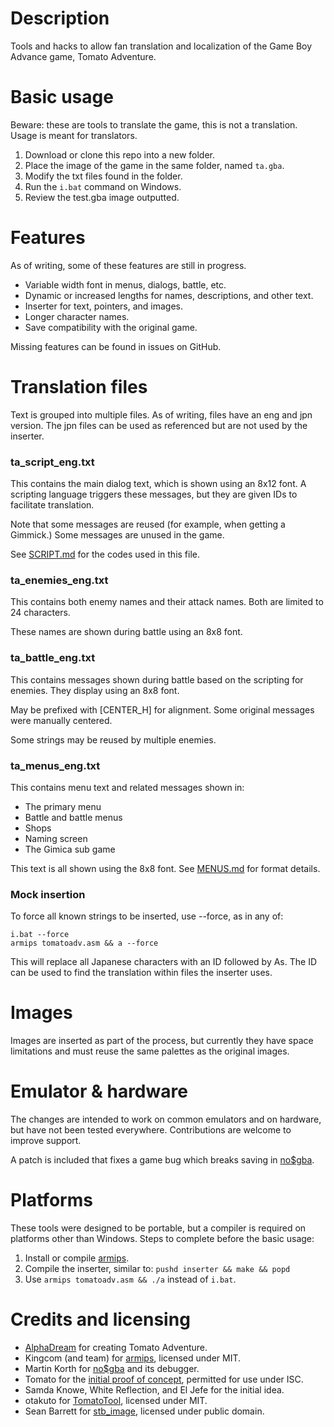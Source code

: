 Description
===========

Tools and hacks to allow fan translation and localization of the Game Boy Advance game, Tomato
Adventure.


Basic usage
===========

Beware: these are tools to translate the game, this is not a translation.  Usage is meant for
translators.

1. Download or clone this repo into a new folder.
2. Place the image of the game in the same folder, named `ta.gba`.
3. Modify the txt files found in the folder.
4. Run the `i.bat` command on Windows.
5. Review the test.gba image outputted.


Features
===========

As of writing, some of these features are still in progress.

 * Variable width font in menus, dialogs, battle, etc.
 * Dynamic or increased lengths for names, descriptions, and other text.
 * Inserter for text, pointers, and images.
 * Longer character names.
 * Save compatibility with the original game.

Missing features can be found in issues on GitHub.


Translation files
===========

Text is grouped into multiple files.  As of writing, files have an eng and jpn version.  The jpn
files can be used as referenced but are not used by the inserter.

### ta_script_eng.txt

This contains the main dialog text, which is shown using an 8x12 font.  A scripting language
triggers these messages, but they are given IDs to facilitate translation.

Note that some messages are reused (for example, when getting a Gimmick.)  Some messages are
unused in the game.

See [SCRIPT.md] for the codes used in this file.

### ta_enemies_eng.txt

This contains both enemy names and their attack names.  Both are limited to 24 characters.

These names are shown during battle using an 8x8 font.

### ta_battle_eng.txt

This contains messages shown during battle based on the scripting for enemies.  They display
using an 8x8 font.

May be prefixed with [CENTER_H] for alignment.  Some original messages were manually centered.

Some strings may be reused by multiple enemies.

### ta_menus_eng.txt

This contains menu text and related messages shown in:

 * The primary menu
 * Battle and battle menus
 * Shops
 * Naming screen
 * The Gimica sub game

This text is all shown using the 8x8 font.  See [MENUS.md] for format details.

### Mock insertion

To force all known strings to be inserted, use --force, as in any of:

```
i.bat --force
armips tomatoadv.asm && a --force
```

This will replace all Japanese characters with an ID followed by As.  The ID can be used to find
the translation within files the inserter uses.


Images
===========

Images are inserted as part of the process, but currently they have space limitations and must
reuse the same palettes as the original images.


Emulator & hardware
===========

The changes are intended to work on common emulators and on hardware, but have not been tested
everywhere.  Contributions are welcome to improve support.

A patch is included that fixes a game bug which breaks saving in [no$gba][].


Platforms
===========

These tools were designed to be portable, but a compiler is required on platforms other than
Windows.  Steps to complete before the basic usage:

1. Install or compile [armips][].
2. Compile the inserter, similar to: `pushd inserter && make && popd`
3. Use `armips tomatoadv.asm && ./a` instead of `i.bat`.


Credits and licensing
===========

 * [AlphaDream][] for creating Tomato Adventure.
 * Kingcom (and team) for [armips][], licensed under MIT.
 * Martin Korth for [no$gba][] and its debugger.
 * Tomato for the [initial proof of concept][], permitted for use under ISC.
 * Samda Knowe, White Reflection, and El Jefe for the initial idea.
 * otakuto for [TomatoTool][], licensed under MIT.
 * Sean Barrett for [stb_image][], licensed under public domain.


[armips]: https://github.com/Kingcom/armips
[AlphaDream]: https://en.wikipedia.org/wiki/AlphaDream
[initial proof of concept]: https://legendsoflocalization.com/tomato-adventure/
[TomatoTool]: https://github.com/otakuto/TomatoTool
[no$gba]: https://problemkaputt.de/gba.htm
[SCRIPT.md]: notes/SCRIPT.md
[MENUS.md]: notes/MENUS.md
[stb_image]: https://github.com/nothings/stb/blob/master/stb_image.h
